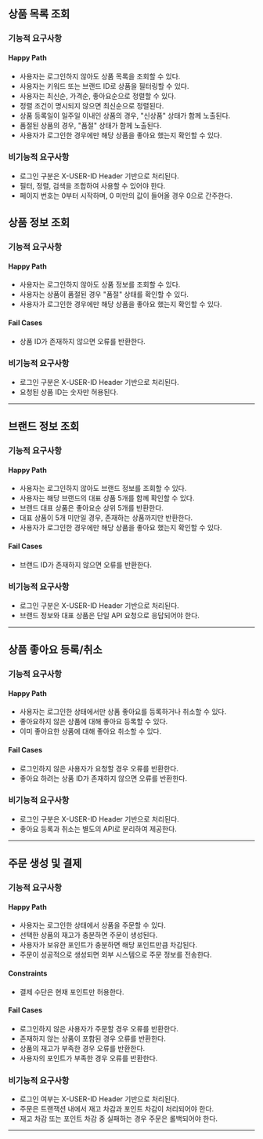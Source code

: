 ## 상품 목록 조회

### 기능적 요구사항
#### Happy Path
- 사용자는 로그인하지 않아도 상품 목록을 조회할 수 있다.
- 사용자는 키워드 또는 브랜드 ID로 상품을 필터링할 수 있다.
- 사용자는 최신순, 가격순, 좋아요순으로 정렬할 수 있다.
- 정렬 조건이 명시되지 않으면 최신순으로 정렬된다.
- 상품 등록일이 일주일 이내인 상품의 경우, "신상품" 상태가 함께 노출된다.
- 품절된 상품의 경우, "품절" 상태가 함께 노출된다.
- 사용자가 로그인한 경우에만 해당 상품을 좋아요 했는지 확인할 수 있다.

### 비기능적 요구사항
- 로그인 구분은 X-USER-ID Header 기반으로 처리된다.
- 필터, 정렬, 검색을 조합하여 사용할 수 있어야 한다.
- 페이지 번호는 0부터 시작하며, 0 미만의 값이 들어올 경우 0으로 간주한다.

## 상품 정보 조회

### 기능적 요구사항
#### Happy Path
- 사용자는 로그인하지 않아도 상품 정보를 조회할 수 있다.
- 사용자는 상품이 품절된 경우 "품절" 상태를 확인할 수 있다.
- 사용자가 로그인한 경우에만 해당 상품을 좋아요 했는지 확인할 수 있다.
#### Fail Cases
- 상품 ID가 존재하지 않으면 오류를 반환한다.

### 비기능적 요구사항
- 로그인 구분은 X-USER-ID Header 기반으로 처리된다.
- 요청된 상품 ID는 숫자만 허용된다.
---

## 브랜드 정보 조회

### 기능적 요구사항
#### Happy Path
- 사용자는 로그인하지 않아도 브랜드 정보를 조회할 수 있다.
- 사용자는 해당 브랜드의 대표 상품 5개를 함께 확인할 수 있다.
- 브랜드 대표 상품은 좋아요순 상위 5개를 반환한다.
- 대표 상품이 5개 미만일 경우, 존재하는 상품까지만 반환한다.
- 사용자가 로그인한 경우에만 해당 상품을 좋아요 했는지 확인할 수 있다.
#### Fail Cases
- 브랜드 ID가 존재하지 않으면 오류를 반환한다.

### 비기능적 요구사항
- 로그인 구분은 X-USER-ID Header 기반으로 처리된다.
- 브랜드 정보와 대표 상품은 단일 API 요청으로 응답되어야 한다.
---

## 상품 좋아요 등록/취소

### 기능적 요구사항
#### Happy Path
- 사용자는 로그인한 상태에서만 상품 좋아요를 등록하거나 취소할 수 있다.
- 좋아요하지 않은 상품에 대해 좋아요 등록할 수 있다.
- 이미 좋아요한 상품에 대해 좋아요 취소할 수 있다.
#### Fail Cases
- 로그인하지 않은 사용자가 요청할 경우 오류를 반환한다.
- 좋아요 하려는 상품 ID가 존재하지 않으면 오류를 반환한다. 

### 비기능적 요구사항
- 로그인 구분은 X-USER-ID Header 기반으로 처리된다.
- 좋아요 등록과 취소는 별도의 API로 분리하여 제공한다.
---

## 주문 생성 및 결제

### 기능적 요구사항
#### Happy Path
- 사용자는 로그인한 상태에서 상품을 주문할 수 있다.
- 선택한 상품의 재고가 충분하면 주문이 생성된다.
- 사용자가 보유한 포인트가 충분하면 해당 포인트만큼 차감된다.
- 주문이 성공적으로 생성되면 외부 시스템으로 주문 정보를 전송한다.
#### Constraints
- 결제 수단은 현재 포인트만 허용한다.
#### Fail Cases
- 로그인하지 않은 사용자가 주문할 경우 오류를 반환한다.
- 존재하지 않는 상품이 포함된 경우 오류를 반환한다.
- 상품의 재고가 부족한 경우 오류를 반환한다.
- 사용자의 포인트가 부족한 경우 오류를 반환한다.

### 비기능적 요구사항
- 로그인 여부는 X-USER-ID Header 기반으로 처리된다.
- 주문은 트랜잭션 내에서 재고 차감과 포인트 차감이 처리되어야 한다.
- 재고 차감 또는 포인트 차감 중 실패하는 경우 주문은 롤백되어야 한다.
---